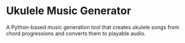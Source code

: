 # Ukulele Music Generator

A Python-based music generation tool that creates ukulele songs from chord progressions and converts them to playable audio.